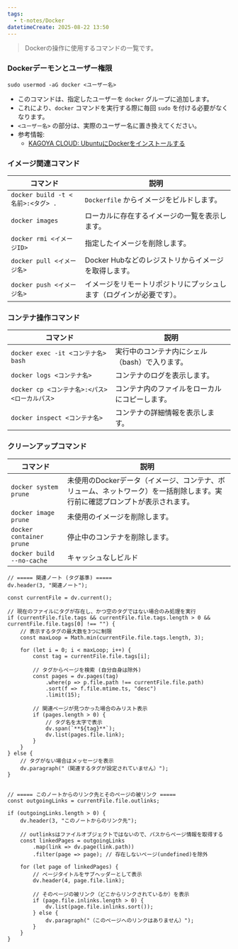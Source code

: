 ```yaml
---
tags:
  - t-notes/Docker
datetimeCreate: 2025-08-22 13:50
---
```

> Dockerの操作に使用するコマンドの一覧です。

### Dockerデーモンとユーザー権限

`sudo usermod -aG docker <ユーザー名>`

-   このコマンドは、指定したユーザーを `docker` グループに追加します。
-   これにより、`docker` コマンドを実行する際に毎回 `sudo` を付ける必要がなくなります。
-   `<ユーザー名>` の部分は、実際のユーザー名に置き換えてください。
-   参考情報:
    -   [KAGOYA CLOUD: UbuntuにDockerをインストールする](https://www.kagoya.jp/howto/cloud/container/dockerubuntu/)

### イメージ関連コマンド

| コマンド                          | 説明                                     |
|---------------------------------|----------------------------------------|
| `docker build -t <名前>:<タグ> .` | `Dockerfile` からイメージをビルドします。 |
| `docker images`                 | ローカルに存在するイメージの一覧を表示します。 |
| `docker rmi <イメージID>`         | 指定したイメージを削除します。             |
| `docker pull <イメージ名>`         | Docker Hubなどのレジストリからイメージを取得します。 |
| `docker push <イメージ名>`         | イメージをリモートリポジトリにプッシュします（ログインが必要です）。 |

### コンテナ操作コマンド

| コマンド                              | 説明                                     |
|-------------------------------------|----------------------------------------|
| `docker exec -it <コンテナ名> bash`    | 実行中のコンテナ内にシェル（bash）で入ります。 |
| `docker logs <コンテナ名>`             | コンテナのログを表示します。             |
| `docker cp <コンテナ名>:<パス> <ローカルパス>` | コンテナ内のファイルをローカルにコピーします。 |
| `docker inspect <コンテナ名>`          | コンテナの詳細情報を表示します。           |

### クリーンアップコマンド

| コマンド                          | 説明                                                                |
| ----------------------------- | ----------------------------------------------------------------- |
| `docker system prune`         | 未使用のDockerデータ（イメージ、コンテナ、ボリューム、ネットワーク）を一括削除します。実行前に確認プロンプトが表示されます。 |
| `docker image prune`          | 未使用のイメージを削除します。                                                   |
| `docker container prune`      | 停止中のコンテナを削除します。                                                   |
| `docker build --no-cache`<br> | キャッシュなしビルド                                                        |






```dataviewjs
// ===== 関連ノート (タグ基準) =====
dv.header(3, "関連ノート");

const currentFile = dv.current();

// 現在のファイルにタグが存在し、かつ空のタグではない場合のみ処理を実行
if (currentFile.file.tags && currentFile.file.tags.length > 0 && currentFile.file.tags[0] !== "") {
    // 表示するタグの最大数を3つに制限
    const maxLoop = Math.min(currentFile.file.tags.length, 3);

    for (let i = 0; i < maxLoop; i++) {
        const tag = currentFile.file.tags[i];
        
        // タグからページを検索 (自分自身は除外)
        const pages = dv.pages(tag)
            .where(p => p.file.path !== currentFile.file.path) 
            .sort(f => f.file.mtime.ts, "desc")
            .limit(15);
        
        // 関連ページが見つかった場合のみリスト表示
        if (pages.length > 0) {
            // タグ名を太字で表示
            dv.span(`**${tag}**`); 
            dv.list(pages.file.link);
        }
    }
} else {
    // タグがない場合はメッセージを表示
    dv.paragraph("（関連するタグが設定されていません）");
}


// ===== このノートからのリンク先とそのページの被リンク =====
const outgoingLinks = currentFile.file.outlinks;

if (outgoingLinks.length > 0) {
    dv.header(3, "このノートからのリンク先");
    
    // outlinksはファイルオブジェクトではないので、パスからページ情報を取得する
    const linkedPages = outgoingLinks
        .map(link => dv.page(link.path))
        .filter(page => page); // 存在しないページ(undefined)を除外

    for (let page of linkedPages) {
        // ページタイトルをサブヘッダーとして表示
        dv.header(4, page.file.link);
        
        // そのページの被リンク（どこからリンクされているか）を表示
        if (page.file.inlinks.length > 0) {
            dv.list(page.file.inlinks.sort());
        } else {
            dv.paragraph("（このページへのリンクはありません）");
        }
    }
}
```